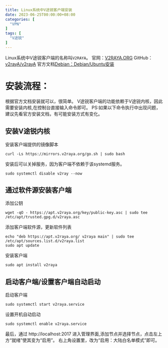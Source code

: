 ```yaml
---
title: Linux系统中V途锐客户端安装
date: 2023-06-25T00:00:00+08:00
categories: [
  "VPN"
]
tags: [
  "V途锐"
]
---
```


Linux系统中V途锐客户端的名称叫`V2RAYA`。
官网：[V2RAYA.ORG](https://v2raya.org/)
GitHub：[v2rayA/v2rayA](https://github.com/v2rayA/v2rayA)
官方文档[Debian：Debian/Ubuntu安装](https://v2raya.org/docs/prologue/installation/debian/)

# 安装流程：
根据官方文档安装就可以，很简单。
V途锐客户端的功能依赖于V途锐内核，因此需要安装内核,在控制台直接输入命令即可。
PS:如果以下命令执行中出现问题，建议先看官方安装文档，有可能安装方式有变化。

## 安装V途锐内核
安装客户端提供的镜像脚本
```
curl -Ls https://mirrors.v2raya.org/go.sh | sudo bash
```
安装后可以关掉服务，因为客户端不依赖于该systemd服务。
```
sudo systemctl disable v2ray --now
```

## 通过软件源安装客户端
添加公钥
```
wget -qO - https://apt.v2raya.org/key/public-key.asc | sudo tee /etc/apt/trusted.gpg.d/v2raya.asc
```
添加客户端软件源，更新软件列表
```
echo "deb https://apt.v2raya.org/ v2raya main" | sudo tee /etc/apt/sources.list.d/v2raya.list
sudo apt update
```
安装客户端
```
sudo apt install v2raya
```
## 启动客户端/设置客户端自动启动
启动客户端
```
sudo systemctl start v2raya.service
```
设置开机自动启动
```
sudo systemctl enable v2raya.service
```
最后，通过 http://localhost:2017 进入管理界面,添加节点并选择节点，点击左上方“就绪”使其变为“启用”。
右上角设置里，改为“启用：大陆白名单模式”即可。